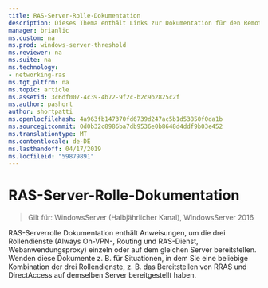 ```yaml
---
title: RAS-Server-Rolle-Dokumentation
description: Dieses Thema enthält Links zur Dokumentation für den Remotezugriff in Windows Server 2016.
manager: brianlic
ms.custom: na
ms.prod: windows-server-threshold
ms.reviewer: na
ms.suite: na
ms.technology:
- networking-ras
ms.tgt_pltfrm: na
ms.topic: article
ms.assetid: 3c6df007-4c39-4b72-9f2c-b2c9b2825c2f
ms.author: pashort
author: shortpatti
ms.openlocfilehash: 4a963fb147370fd6739d247ac5b1d53850f0da1b
ms.sourcegitcommit: 0d0b32c8986ba7db9536e0b8648d4ddf9b03e452
ms.translationtype: MT
ms.contentlocale: de-DE
ms.lasthandoff: 04/17/2019
ms.locfileid: "59879891"
---
```

# <a name="remote-access-server-role-documentation"></a>RAS-Server-Rolle-Dokumentation

>Gilt für: WindowsServer (Halbjährlicher Kanal), WindowsServer 2016

RAS-Serverrolle Dokumentation enthält Anweisungen, um die drei Rollendienste (Always On-VPN-, Routing und RAS-Dienst, Webanwendungsproxy) einzeln oder auf dem gleichen Server bereitstellen. Wenden diese Dokumente z. B. für Situationen, in dem Sie eine beliebige Kombination der drei Rollendienste, z. B. das Bereitstellen von RRAS und DirectAccess auf demselben Server bereitgestellt haben.  
 
<!--  
In addition to this topic, the following Remote Access Server Role documentation is available.  
  
-   [Deploy Remote Access in an Enterprise](https://technet.microsoft.com/library/jj134200.aspx)  
  
-   [Managing Remote Access](https://technet.microsoft.com/library/hh831539.aspx)  
  
-->

